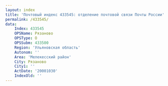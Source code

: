 ```yaml
---
layout: index
title: 'Почтовый индекс 433545: отделение почтовой связи Почты России'
permalink: /433545/
data:
    Index: 433545
    OPSName: Рязаново
    OPSType: О
    OPSSubm: 433500
    Region: 'Ульяновская область'
    Autonom: ''
    Area: 'Мелекесский район'
    City: Рязаново
    City1: ''
    ActDate: '20001030'
    IndexOld: ''
---
```


